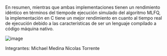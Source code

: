 En resumen, mientras que ambas implementaciones tienen un rendimiento idéntico en términos del tiempode ejecución
simulado del algoritmo MLFQ, la implementación en C tiene un mejor rendimiento en cuanto al tiempo real de ejecución
debido a las características de ser un lenguaje compilado a código máquina nativo.

![image](https://github.com/1Nicolas8/SistemasOperativosParcial2/assets/118906463/99e30f35-49de-4e3f-a98d-2f3d2ac4fc56)


Integrantes:
Michael Medina
Nicolas Torrente
